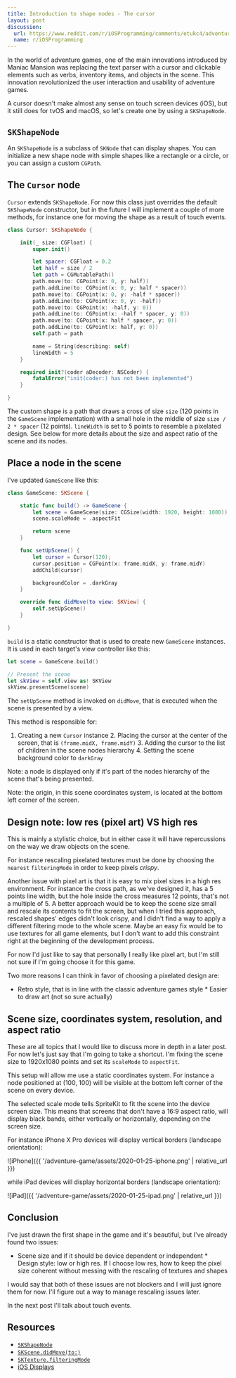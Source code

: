 ```yaml
---
title: Introduction to shape nodes - The cursor
layout: post
discussion:
  url: https://www.reddit.com/r/iOSProgramming/comments/etukc4/adventure_game_development_using_spritekit/
  name: r/iOSProgramming
---
```


In the world of adventure games, one of the main innovations introduced by Maniac Mansion was replacing the text parser with a cursor and clickable elements such as verbs, inventory items, and objects in the scene. This innovation revolutionized the user interaction and usability of adventure games.

A cursor doesn't make almost any sense on touch screen devices (iOS), but it still does for tvOS and macOS, so let's create one by using a `SKShapeNode`.

## `SKShapeNode`

An `SKShapeNode` is a subclass of `SKNode` that can display shapes. You can initialize a new shape node with simple shapes like a rectangle or a circle, or you can assign a custom `CGPath`.

## The `Cursor` node

`Cursor` extends `SKShapeNode`. For now this class just overrides the default `SKShapeNode` constructor, but in the future I will implement a couple of more methods, for instance one for moving the shape as a result of touch events.

```swift
class Cursor: SKShapeNode {

    init(_ size: CGFloat) {
        super.init()

        let spacer: CGFloat = 0.2
        let half = size / 2
        let path = CGMutablePath()
        path.move(to: CGPoint(x: 0, y: half))
        path.addLine(to: CGPoint(x: 0, y: half * spacer))
        path.move(to: CGPoint(x: 0, y: -half * spacer))
        path.addLine(to: CGPoint(x: 0, y: -half))
        path.move(to: CGPoint(x: -half, y: 0))
        path.addLine(to: CGPoint(x: -half * spacer, y: 0))
        path.move(to: CGPoint(x: half * spacer, y: 0))
        path.addLine(to: CGPoint(x: half, y: 0))
        self.path = path

        name = String(describing: self)
        lineWidth = 5
    }

    required init?(coder aDecoder: NSCoder) {
        fatalError("init(coder:) has not been implemented")
    }

}
```

The custom shape is a path that draws a cross of size `size` (120 points in the `GameScene` implementation) with a small hole in the middle of size `size / 2 * spacer` (12 points). `lineWidth` is set to 5 points to resemble a pixelated design. See below for more details about the size and aspect ratio of the scene and its nodes.

## Place a node in the scene

I've updated `GameScene` like this:

```swift
class GameScene: SKScene {

    static func build() -> GameScene {
        let scene = GameScene(size: CGSize(width: 1920, height: 1080))
        scene.scaleMode = .aspectFit

        return scene
    }

    func setUpScene() {
        let cursor = Cursor(120);
        cursor.position = CGPoint(x: frame.midX, y: frame.midY)
        addChild(cursor)

        backgroundColor = .darkGray
    }

    override func didMove(to view: SKView) {
        self.setUpScene()
    }

}
```

`build` is a static constructor that is used to create new `GameScene` instances. It is used in each target's view controller like this:

```swift
let scene = GameScene.build()

// Present the scene
let skView = self.view as! SKView
skView.presentScene(scene)
```

The `setUpScene` method is invoked on `didMove`, that is executed when the scene is presented by a view.

This method is responsible for:

1. Creating a new `Cursor` instance 2. Placing the cursor at the center of the screen, that is `(frame.midX, frame.midY)` 3. Adding the cursor to the list of children in the scene nodes hierarchy 4. Setting the scene background color to `darkGray`

Note: a node is displayed only if it's part of the nodes hierarchy of the scene that's being presented.

Note: the origin, in this scene coordinates system, is located at the bottom left corner of the screen.

## Design note: low res (pixel art) VS high res

This is mainly a stylistic choice, but in either case it will have repercussions on the way we draw objects on the scene.

For instance rescaling pixelated textures must be done by choosing the `nearest` `filteringMode` in order to keep pixels *crispy*.

Another issue with pixel art is that it is easy to mix pixel sizes in a high res environment. For instance the cross path, as we've designed it, has a 5 points line width, but the hole inside the cross measures 12 points, that's not a multiple of 5. A better approach would be to keep the scene size small and rescale its contents to fit the screen, but when I tried this approach, rescaled shapes' edges didn't look crispy, and I didn't find a way to apply a different filtering mode to the whole scene. Maybe an easy fix would be to use textures for all game elements, but I don't want to add this constraint right at the beginning of the development process.

For now I'd just like to say that personally I really like pixel art, but I'm still not sure if I'm going choose it for this game.

Two more reasons I can think in favor of choosing a pixelated design are:

* Retro style, that is in line with the classic adventure games style * Easier to draw art (not so sure actually)

## Scene size, coordinates system, resolution, and aspect ratio

These are all topics that I would like to discuss more in depth in a later post. For now let's just say that I'm going to take a shortcut. I'm fixing the scene size to 1920x1080 points and set its `scaleMode` to `aspectFit`.

This setup will allow me use a static coordinates system. For instance a node positioned at (100, 100) will be visible at the bottom left corner of the scene on every device.

The selected scale mode tells SpriteKit to fit the scene into the device screen size. This means that screens that don't have a 16:9 aspect ratio, will display black bands, either vertically or horizontally, depending on the screen size.

For instance iPhone X Pro devices will display vertical borders (landscape orientation):

![iPhone]({{ '/adventure-game/assets/2020-01-25-iphone.png' | relative_url }})

while iPad devices will display horizontal borders (landscape orientation):

![iPad]({{ '/adventure-game/assets/2020-01-25-ipad.png' | relative_url }})

## Conclusion

I've just drawn the first shape in the game and it's beautiful, but I've already found two issues:

* Scene size and if it should be device dependent or independent * Design style: low or high res. If I choose low res, how to keep the pixel size coherent without messing with the rescaling of textures and shapes

I would say that both of these issues are not blockers and I will just ignore them for now. I'll figure out a way to manage rescaling issues later.

In the next post I'll talk about touch events.

## Resources

- [`SKShapeNode`](https://developer.apple.com/documentation/spritekit/skshapenode)
- [`SKScene.didMove(to:)`](https://developer.apple.com/documentation/spritekit/skscene/1519607-didmove)
- [`SKTexture.filteringMode`](https://developer.apple.com/documentation/spritekit/sktexture/1519659-filteringmode)
- [iOS Displays](https://developer.apple.com/library/archive/documentation/DeviceInformation/Reference/iOSDeviceCompatibility/Displays/Displays.html)
